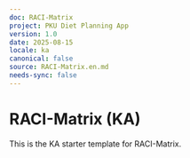 ```yaml
---
doc: RACI-Matrix
project: PKU Diet Planning App
version: 1.0
date: 2025-08-15
locale: ka
canonical: false
source: RACI-Matrix.en.md
needs-sync: false
---
```


# RACI-Matrix (KA)

This is the KA starter template for RACI-Matrix.
